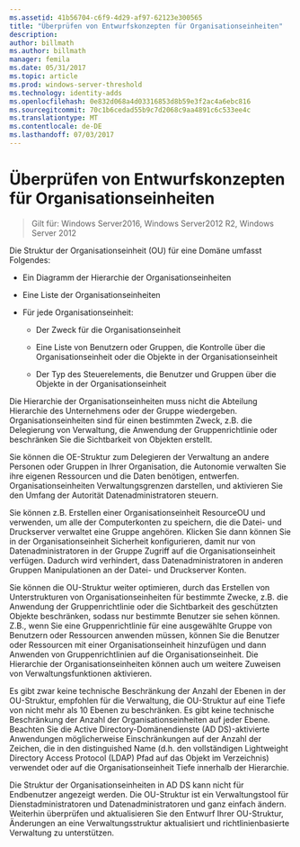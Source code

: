 ```yaml
---
ms.assetid: 41b56704-c6f9-4d29-af97-62123e300565
title: "Überprüfen von Entwurfskonzepten für Organisationseinheiten"
description: 
author: billmath
ms.author: billmath
manager: femila
ms.date: 05/31/2017
ms.topic: article
ms.prod: windows-server-threshold
ms.technology: identity-adds
ms.openlocfilehash: 0e832d068a4d03316853d8b59e3f2ac4a6ebc816
ms.sourcegitcommit: 70c1b6cedad55b9c7d2068c9aa4891c6c533ee4c
ms.translationtype: MT
ms.contentlocale: de-DE
ms.lasthandoff: 07/03/2017
---
```

# <a name="reviewing-ou-design-concepts"></a>Überprüfen von Entwurfskonzepten für Organisationseinheiten

>Gilt für: Windows Server2016, Windows Server2012 R2, Windows Server 2012

Die Struktur der Organisationseinheit (OU) für eine Domäne umfasst Folgendes:  
  
-   Ein Diagramm der Hierarchie der Organisationseinheiten  
  
-   Eine Liste der Organisationseinheiten  
  
-   Für jede Organisationseinheit:  
  
    -   Der Zweck für die Organisationseinheit  
  
    -   Eine Liste von Benutzern oder Gruppen, die Kontrolle über die Organisationseinheit oder die Objekte in der Organisationseinheit  
  
    -   Der Typ des Steuerelements, die Benutzer und Gruppen über die Objekte in der Organisationseinheit  
  
Die Hierarchie der Organisationseinheiten muss nicht die Abteilung Hierarchie des Unternehmens oder der Gruppe wiedergeben. Organisationseinheiten sind für einen bestimmten Zweck, z.B. die Delegierung von Verwaltung, die Anwendung der Gruppenrichtlinie oder beschränken Sie die Sichtbarkeit von Objekten erstellt.  
  
Sie können die OE-Struktur zum Delegieren der Verwaltung an andere Personen oder Gruppen in Ihrer Organisation, die Autonomie verwalten Sie ihre eigenen Ressourcen und die Daten benötigen, entwerfen. Organisationseinheiten Verwaltungsgrenzen darstellen, und aktivieren Sie den Umfang der Autorität Datenadministratoren steuern.  
  
Sie können z.B. Erstellen einer Organisationseinheit ResourceOU und verwenden, um alle der Computerkonten zu speichern, die die Datei- und Druckserver verwaltet eine Gruppe angehören. Klicken Sie dann können Sie in der Organisationseinheit Sicherheit konfigurieren, damit nur von Datenadministratoren in der Gruppe Zugriff auf die Organisationseinheit verfügen. Dadurch wird verhindert, dass Datenadministratoren in anderen Gruppen Manipulationen an der Datei- und Druckserver Konten.  
  
Sie können die OU-Struktur weiter optimieren, durch das Erstellen von Unterstrukturen von Organisationseinheiten für bestimmte Zwecke, z.B. die Anwendung der Gruppenrichtlinie oder die Sichtbarkeit des geschützten Objekte beschränken, sodass nur bestimmte Benutzer sie sehen können. Z.B., wenn Sie eine Gruppenrichtlinie für eine ausgewählte Gruppe von Benutzern oder Ressourcen anwenden müssen, können Sie die Benutzer oder Ressourcen mit einer Organisationseinheit hinzufügen und dann Anwenden von Gruppenrichtlinien auf die Organisationseinheit. Die Hierarchie der Organisationseinheiten können auch um weitere Zuweisen von Verwaltungsfunktionen aktivieren.  
  
Es gibt zwar keine technische Beschränkung der Anzahl der Ebenen in der OU-Struktur, empfohlen für die Verwaltung, die OU-Struktur auf eine Tiefe von nicht mehr als 10 Ebenen zu beschränken. Es gibt keine technische Beschränkung der Anzahl der Organisationseinheiten auf jeder Ebene. Beachten Sie die Active Directory-Domänendienste (AD DS)-aktivierte Anwendungen möglicherweise Einschränkungen auf der Anzahl der Zeichen, die in den distinguished Name (d.h. den vollständigen Lightweight Directory Access Protocol (LDAP) Pfad auf das Objekt im Verzeichnis) verwendet oder auf die Organisationseinheit Tiefe innerhalb der Hierarchie.  
  
Die Struktur der Organisationseinheiten in AD DS kann nicht für Endbenutzer angezeigt werden. Die OU-Struktur ist ein Verwaltungstool für Dienstadministratoren und Datenadministratoren und ganz einfach ändern. Weiterhin überprüfen und aktualisieren Sie den Entwurf Ihrer OU-Struktur, Änderungen an eine Verwaltungsstruktur aktualisiert und richtlinienbasierte Verwaltung zu unterstützen.  
  


